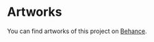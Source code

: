 # Artworks

You can find artworks of this project on [Behance](https://www.behance.net/gallery/95156933/Operation).
